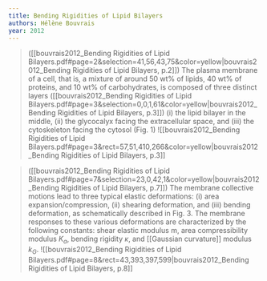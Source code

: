 ```yaml
---
title: Bending Rigidities of Lipid Bilayers
authors: Hélène Bouvrais
year: 2012
---
```


> ([[bouvrais2012_Bending Rigidities of Lipid Bilayers.pdf#page=2&selection=41,56,43,75&color=yellow|bouvrais2012_Bending Rigidities of Lipid Bilayers, p.2]])
> The plasma membrane of a cell, that is, a mixture of around 50 wt% of lipids, 40 wt% of proteins, and 10 wt% of carbohydrates, is composed of three distinct layers
> ([[bouvrais2012_Bending Rigidities of Lipid Bilayers.pdf#page=3&selection=0,0,1,61&color=yellow|bouvrais2012_Bending Rigidities of Lipid Bilayers, p.3]])
> (i) the lipid bilayer in the middle, (ii) the glycocalyx facing the extracellular space, and (iii) the cytoskeleton facing the cytosol (Fig. 1)
![[bouvrais2012_Bending Rigidities of Lipid Bilayers.pdf#page=3&rect=57,51,410,266&color=yellow|bouvrais2012_Bending Rigidities of Lipid Bilayers, p.3]]


> ([[bouvrais2012_Bending Rigidities of Lipid Bilayers.pdf#page=7&selection=23,0,42,1&color=yellow|bouvrais2012_Bending Rigidities of Lipid Bilayers, p.7]])
> The membrane collective motions lead to three typical elastic deformations: (i) area expansion/compression, (ii) shearing deformation, and (iii) bending deformation, as schematically described in Fig. 3. The membrane responses to these various deformations are characterized by the following constants: shear elastic modulus m, area compressibility modulus $K_a$, bending rigidity $\kappa$, and [[Gaussian curvature]] modulus $k_G$.
![[bouvrais2012_Bending Rigidities of Lipid Bilayers.pdf#page=8&rect=43,393,397,599|bouvrais2012_Bending Rigidities of Lipid Bilayers, p.8]]